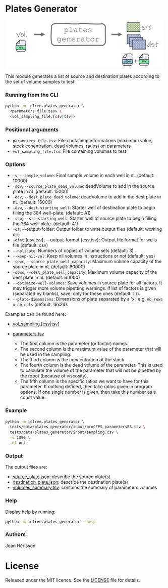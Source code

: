 
# Plates Generator
<!-- resize and center image -->
<p align="center">
<img src="/img/plates_generator.png" width="500">
</p>

This module generates a list of source and destination plates according to the set of volume samples to test.

### Running from the CLI
~~~bash
python -m icfree.plates_generator \
  <parameters_file.tsv> \
  <vol_sampling_file.[csv|tsv]>
~~~

### Positional arguments
<ul>
<li><code>parameters_file.tsv</code>: File containing informations (maximum value, stock conentration, dead volumes, ratios) on parameters</li>
<li><code>vol_sampling_file.tsv</code>: File containing volumes to test</li>
</ul>

### Options
<ul>
  <li><code>-v</code>, <code>--sample_volume</code>: Final sample volume in each well in nL (default: 10000)</li>
  <li><code>-sdv</code>, <code>--source_plate_dead_volume</code>: deadVolume to add in the source plate in nL (default: 15000)</li>
  <li><code>-ddv</code>, <code>--dest_plate_dead_volume</code>: deadVolume to add in the dest plate in nL (default: 15000)</li>
  <li><code>-dsw</code>, <code>--dest-starting_well</code>: Starter well of destination plate to begin filling the 384 well-plate. (default: A1)</li>
  <li><code>-ssw</code>, <code>--src-starting_well</code>: Starter well of source plate to begin filling the 384 well-plate. (default: A1)</li>
  <li><code>-of</code>, --output-folder: Output folder to write output files (default: working dir)</li>
  <li><code>-ofmt</code> {csv,tsv}, --output-format {csv,tsv}: Output file format for wells file (default: csv)</li>
  <li><code>--nplicate</code>: Numbers of copies of volume sets (default: 3)</li>
  <li><code>--keep-nil-vol</code>: Keep nil volumes in instructions or not (default: yes)</li>
  <li><code>-spwc</code>, <code>--source_plate_well_capacity</code>: Maximum volume capacity of the source plate in nL (default: 60000)</li>
  <li><code>-dpwc</code>, <code>--dest_plate_well_capacity</code>: Maximum volume capacity of the dest plate in nL (default: 60000)</li>
  <li><code>--optimize-well-volumes</code>: Save volumes in source plate for all factors. It may trigger more volume pipetting warnings. If list of factors is given (separated by blanks), save: only for these ones (default: <code>[]</code>).</li>
  <li><code>--plate-dimensions</code>: Dimensions of plate separated by a 'x', e.g. <code>nb_rows x nb_cols</code> (default: 16x24).
</ul>

Examples can be found here:

* [vol_sampling.[csv|tsv]](/tests/data/plates_generator/input/samplingB3.tsv)

* [parameters.tsv](/tests/data/plates_generator/input/proCFPS_parameters.tsv)

  * The first column is the parameter (or factor) names.
  * The second column is the maximum value of the parameter that will be used in the sampling.
  * The third column is the concentration of the stock.
  * The fourth column is the dead volume of the parameter. This is used to calculate the volume of the parameter that will not be pipetted by the robot (because of viscosity).
  * The fifth column is the specific ratios we want to have for this parameter. If nothing defined, then take ratios given in program options. If one single number is given, then take this number as a const value.

### Example
~~~bash
python -m icfree.plates_generator \
  tests/data/plates_generator/input/proCFPS_parametersB3.tsv \
  tests/data/plates_generator/input/sampling.csv \
  -v 1000 \
  -of out
~~~

### Output
The output files are:

* [source_plate.json](/tests/data/plates_generator/output/source_plate_1.json): describe the source plate(s)
* [destination_plate.json](/tests/data/plates_generator/output/destination_plate_1.json): describe the destination plate(s)
* [volumes_summary.tsv](/tests/data/plates_generator/output/plate_volumes_summary.json): contains the summary of parameters volumes

### Help
Display help by running:
~~~bash
python -m icfree.plates_generator --help
~~~

### Authors
Joan Hérisson

# License
Released under the MIT licence. See the [LICENSE](https://github.com/brsynth/icfree-ml/blob/main/LICENSE.md) file for details.
